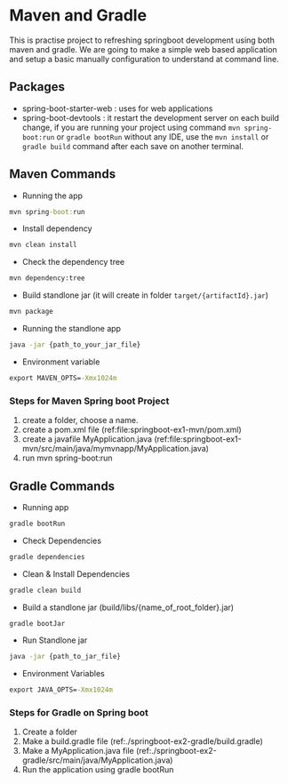 # Maven and Gradle

This is practise project to refreshing springboot development using both maven and gradle. We are going to make a simple web based application and setup a basic manually configuration to understand at command line.

## Packages
- spring-boot-starter-web : uses for web applications
- spring-boot-devtools : it restart the development server on each build change, if you are running your project using command `mvn spring-boot:run` or `gradle bootRun` without any IDE, use the `mvn install` or `gradle build` command after each save on another terminal.


## Maven Commands
* Running the app
```cmd
mvn spring-boot:run
```
* Install dependency
```cmd
mvn clean install
```
* Check the dependency tree
```cmd
mvn dependency:tree
```
* Build standlone jar (it will create in folder `target/{artifactId}.jar`)
```cmd
mvn package
```
* Running the standlone app
```cmd
java -jar {path_to_your_jar_file}
```
* Environment variable
```cmd
export MAVEN_OPTS=-Xmx1024m
```

### Steps for Maven Spring boot Project
1. create a folder, choose a name.
2. create a pom.xml file (ref:file:springboot-ex1-mvn/pom.xml)
3. create a javafile MyApplication.java (ref:file:springboot-ex1-mvn/src/main/java/mymvnapp/MyApplication.java)
4. run mvn spring-boot:run

## Gradle Commands
* Running app
```cmd
gradle bootRun
```
* Check Dependencies
```cmd
gradle dependencies
```
* Clean & Install Dependencies
```cmd
gradle clean build
```
* Build a standlone jar (build/libs/{name_of_root_folder}.jar)
```cmd
gradle bootJar
```
* Run Standlone jar
```cmd
java -jar {path_to_jar_file}
```
* Environment Variables
```cmd
export JAVA_OPTS=-Xmx1024m
```

### Steps for Gradle on Spring boot
1. Create a folder
2. Make a build.gradle file (ref:./springboot-ex2-gradle/build.gradle)
3. Make a MyApplication.java file (ref:./springboot-ex2-gradle/src/main/java/MyApplication.java)
4. Run the application using gradle bootRun

